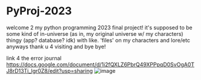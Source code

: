 # PyProj-2023
welcome 2 my python programming 2023 final project!
it's supposed to be some kind of in-universe (as in, my original universe w/ my characters) thingy (app? database? idk) with like. 'files' on my characters and lore/etc
anyways thank u 4 visiting and bye bye!

link 4 the error journal https://docs.google.com/document/d/1i2fQXLZ6PbrQ49XPPpqD0SvOgA0TJ8rD13Ti_lgr0Z8/edit?usp=sharing
![image](https://github.com/bowerbirdblue/PyProj-2023/assets/148992515/2a4e5eb1-0059-48a2-b8a9-5dd150df2c33)
